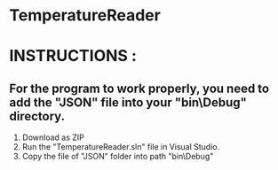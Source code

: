 # TemperatureReader

# INSTRUCTIONS :
## For the program to work properly, you need to add the "JSON" file into your "bin\Debug" directory.

1. Download as ZIP
2. Run the "TemperatureReader.sln" file in Visual Studio.
3. Copy the file of "JSON" folder into path "bin\Debug\"
